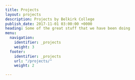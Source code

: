 ```yaml
---
title: Projects
layout: projects
description: Projects by Belkirk College
publish_date: 2017-11-01 03:00:00 +0000
heading: Some of the great stuff that we have been doing
menu:
  navigation:
    identifier: _projects
    weight: 3
  footer:
    identifier: _projects
    url: "/projects/"
    weight: 2

---
```

